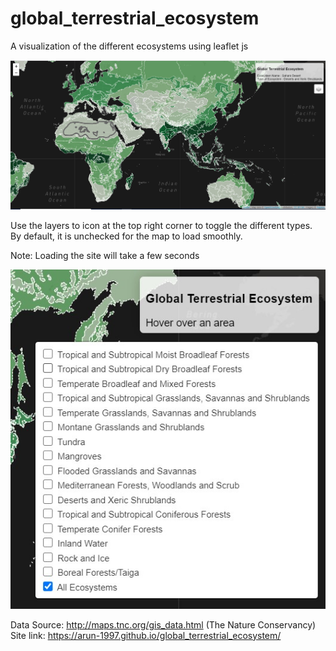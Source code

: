 # global_terrestrial_ecosystem
A visualization of the different ecosystems using leaflet js

![Alt text](screenshots/screenshot_1.jpg?raw=true "Title")


Use the layers to icon at the top right corner to toggle the different types. By default, it is unchecked for the map to load smoothly.

Note: Loading the site will take a few seconds

![Alt text](screenshots/screenshot_2.jpg?raw=true "Title")


Data Source: http://maps.tnc.org/gis_data.html (The Nature Conservancy)
Site link: https://arun-1997.github.io/global_terrestrial_ecosystem/

